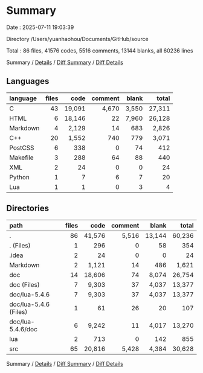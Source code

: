 # Summary

Date : 2025-07-11 19:03:39

Directory /Users/yuanhaohou/Documents/GitHub/source

Total : 86 files,  41576 codes, 5516 comments, 13144 blanks, all 60236 lines

Summary / [Details](details.md) / [Diff Summary](diff.md) / [Diff Details](diff-details.md)

## Languages
| language | files | code | comment | blank | total |
| :--- | ---: | ---: | ---: | ---: | ---: |
| C | 43 | 19,091 | 4,670 | 3,550 | 27,311 |
| HTML | 6 | 18,146 | 22 | 7,960 | 26,128 |
| Markdown | 4 | 2,129 | 14 | 683 | 2,826 |
| C++ | 20 | 1,552 | 740 | 779 | 3,071 |
| PostCSS | 6 | 338 | 0 | 74 | 412 |
| Makefile | 3 | 288 | 64 | 88 | 440 |
| XML | 2 | 24 | 0 | 0 | 24 |
| Python | 1 | 7 | 6 | 7 | 20 |
| Lua | 1 | 1 | 0 | 3 | 4 |

## Directories
| path | files | code | comment | blank | total |
| :--- | ---: | ---: | ---: | ---: | ---: |
| . | 86 | 41,576 | 5,516 | 13,144 | 60,236 |
| . (Files) | 1 | 296 | 0 | 58 | 354 |
| .idea | 2 | 24 | 0 | 0 | 24 |
| Markdown | 2 | 1,121 | 14 | 486 | 1,621 |
| doc | 14 | 18,606 | 74 | 8,074 | 26,754 |
| doc (Files) | 7 | 9,303 | 37 | 4,037 | 13,377 |
| doc/lua-5.4.6 | 7 | 9,303 | 37 | 4,037 | 13,377 |
| doc/lua-5.4.6 (Files) | 1 | 61 | 26 | 20 | 107 |
| doc/lua-5.4.6/doc | 6 | 9,242 | 11 | 4,017 | 13,270 |
| lua | 2 | 713 | 0 | 142 | 855 |
| src | 65 | 20,816 | 5,428 | 4,384 | 30,628 |

Summary / [Details](details.md) / [Diff Summary](diff.md) / [Diff Details](diff-details.md)